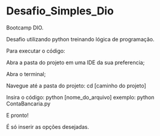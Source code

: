 # Desafio_Simples_Dio
Bootcamp DIO. 

Desafio utilizando python treinando lógica de programação.


Para executar o código:

Abra a pasta do projeto em uma IDE da sua preferencia;

Abra o terminal;

Navegue até a pasta do projeto: cd [caminho do projeto]

Insira o código: python [nome_do_arquivo] exemplo: python ContaBancaria.py



E pronto!

É só inserir as opções desejadas.
